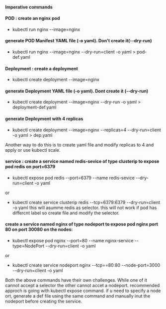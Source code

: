 #### Imperative commands

#### POD : create an nginx pod

- kubectl run nginx --image=nginx

#### generate POD Manifest YAML file (-o yaml). Don't create it(--dry-run)

- kubectl run nginx --image=nginx --dry-run=client -o yaml > pod-def.yaml

#### Deployment : create a deployment

- kubectl create deployment --image=nginx

#### generate Deployment YAML file (-o yaml). Dont create it (--dry-run)

- kubectl create deployment --image=nginx --dry-run -o yaml > deployment-def.yaml

#### generate Deployment with 4 replicas

- kubectl create deployment --image=nginx --replicas=4 --dry-run=client -o yaml > dep.yaml

Another way to do this is to create yaml file and modify replicas to 4 and apply or use kubectl scale.

#### service : create a service named redis-sevice of type clusterip to expose pod redis on port=6379

- kubectl expose pod redis --port=6379 --name redis-sevice --dry-run=client -o yaml

or

- kubectl create service clusterip redis --tcp=6379:6379 --dry-run=client -o yaml
this will asumme redis as selector. this will not work if pod has differcnt label so create file and modify the selector.

#### create a service named nginx of type nodeport to expose pod nginx port 80 on port 30080 on the nodes:

- kubectl expose pod nginx --port=80 --name nginx-service --type=NodePort --dry-run=client -o yaml

or

- kubectl create service nodeport nginx --tcp==80:80 --node-port=3000 --dry-run=client -o yaml

Both the above commands have their own challenges. While one of it cannot accept a selector the other cannot accet a
nodeport. recommended approch is going with kubectl expose  command. if u need to specify a node ort, generate a def file
using the same command and manually inut the nodeport before creating the service.

